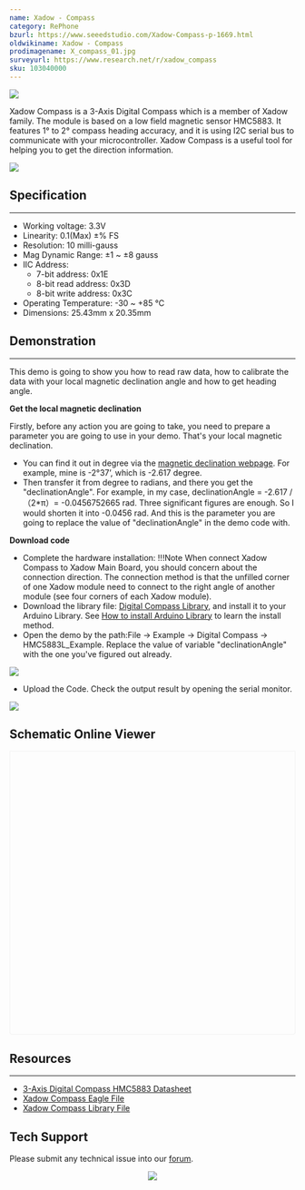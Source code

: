 ```yaml
---
name: Xadow - Compass
category: RePhone
bzurl: https://www.seeedstudio.com/Xadow-Compass-p-1669.html
oldwikiname: Xadow - Compass
prodimagename: X_compass_01.jpg
surveyurl: https://www.research.net/r/xadow_compass
sku: 103040000
---
```

![](https://files.seeedstudio.com/wiki/Xadow_Compass/img/X_compass_01.jpg)

Xadow Compass is a 3-Axis Digital Compass which is a member of Xadow family. The module is based on a low field magnetic sensor HMC5883. It features 1° to 2° compass heading accuracy, and it is using I2C serial bus to communicate with your microcontroller. Xadow Compass is a useful tool for helping you to get the direction information.

[![](https://files.seeedstudio.com/wiki/Seeed-WiKi/docs/images/300px-Get_One_Now_Banner-ragular.png)](https://www.seeedstudio.com/Xadow-Compass-p-1669.html)

## Specification
---
- Working voltage: 3.3V
- Linearity: 0.1(Max) ±% FS
- Resolution: 10 milli-gauss
- Mag Dynamic Range: ±1 ~ ±8 gauss
- IIC Address:
  - 7-bit address: 0x1E
  - 8-bit read address: 0x3D
  - 8-bit write address: 0x3C
- Operating Temperature: -30 ~ +85 °C
- Dimensions: 25.43mm x 20.35mm

## Demonstration
---
This demo is going to show you how to read raw data, how to calibrate the data with your local magnetic declination angle and how to get heading angle.

**Get the local magnetic declination**

Firstly, before any action you are going to take, you need to prepare a parameter you are going to use in your demo. That's your local magnetic declination.
- You can find it out in degree via the [magnetic declination webpage](http://www.magnetic-declination.com/). For example, mine is -2°37’, which is -2.617 degree.
- Then transfer it from degree to radians, and there you get the "declinationAngle". For example, in my case, declinationAngle = -2.617 / （2*π）= -0.0456752665 rad. Three significant figures are enough. So I would shorten it into -0.0456 rad. And this is the parameter you are going to replace the value of "declinationAngle" in the demo code with.

**Download code**
- Complete the hardware installation:
!!!Note
    When connect Xadow Compass to Xadow Main Board, you should concern about the connection direction. The connection method is that the unfilled corner of one Xadow module need to connect to the right angle of another module (see four corners of each Xadow module).
- Download the library file: [Digital Compass Library](https://github.com/Seeed-Studio/Grove_3Axis_Digital_Compass), and install it to your Arduino Library. See [How to install Arduino Library](http://wiki.seeedstudio.com/How_to_install_Arduino_Library) to learn the install method.
- Open the demo by the path:File -> Example -> Digital Compass -> HMC5883L_Example. Replace the value of variable "declinationAngle" with the one you've figured out already.

![](https://files.seeedstudio.com/wiki/Xadow_Compass/img/Xadow_Compass_Code.jpg)

- Upload the Code. Check the output result by opening the serial monitor.

![](https://files.seeedstudio.com/wiki/Xadow_Compass/img/Digital_Compass2.jpg)


## Schematic Online Viewer

<div class="altium-ecad-viewer" data-project-src="https://files.seeedstudio.com/wiki/Xadow_Compass/res/Xadow_Compass_Eagle_File.zip" style="border-radius: 0px 0px 4px 4px; height: 500px; border-style: solid; border-width: 1px; border-color: rgb(241, 241, 241); overflow: hidden; max-width: 1280px; max-height: 700px; box-sizing: border-box;" />
</div>


## Resources
---
- [3-Axis Digital Compass HMC5883 Datasheet](https://files.seeedstudio.com/wiki/Xadow_Compass/res/HMC5883.pdf)
- [Xadow Compass Eagle File](https://files.seeedstudio.com/wiki/Xadow_Compass/res/Xadow_Compass_Eagle_File.zip)
- [Xadow Compass Library File](https://github.com/Seeed-Studio/Grove_3Axis_Digital_Compass)

## Tech Support
Please submit any technical issue into our [forum](http://forum.seeedstudio.com/). <br /><p style="text-align:center"><a href="https://www.seeedstudio.com/act-4.html?utm_source=wiki&utm_medium=wikibanner&utm_campaign=newproducts" target="_blank"><img src="https://files.seeedstudio.com/wiki/Wiki_Banner/new_product.jpg" /></a></p>